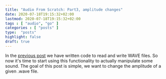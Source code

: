 ```yaml
---
title: "Audio From Scratch: Part3, amplitude changes"
date: 2020-07-18T19:15:32+02:00
lastmod: 2020-07-18T19:15:32+02:00
tags : [ "audio", "go" ]
categories : [ "posts" ]
type:  "posts"
highlight: false
draft: true
---
```


In the [previous post](https://dylanmeeus.github.io/posts/audio-from-scratch-pt2/) we have written code to read and write WAVE files. 
So now it's time to start using this functionality to actually manipulate some sound. The goal of
this post is simple, we want to change the amplitude of a given .wave file.

